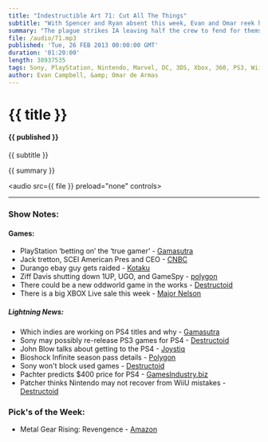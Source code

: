 ```yaml
---
title: "Indestructible Art 71: Cut All The Things"
subtitle: "With Spencer and Ryan absent this week, Evan and Omar reek havoc with a barrage of game topics; PS4, Metal Gear Rising, WiiU, and Dead Space 3."
summary: "The plague strikes IA leaving half the crew to fend for themselves. Evan and Omar hold down the fort with some post PS4 announcement conversation and a solid run down of what makes Metal Gear Rising: Revengeance such an awesome game. Anticipation is high for the inevitable new Xbox announcement and we can't help but wonder what's going on with game releases towards the end of the year."
file: /audio/71.mp3
published: 'Tue, 26 FEB 2013 00:00:00 GMT'
duration: '01:20:00'
length: 38937535
tags: Sony, PlayStation, Nintendo, Marvel, DC, 3DS, Xbox, 360, PS3, Wii, WiiU, PS4, PSN, XBLA, 3DS, Vita, Video Games, Comics, Games, Indestructible Art, Metal Gear Rising: Revengeance, Dead Space 3, Year Walk, PlayStation 4
author: Evan Campbell, &amp; Omar de Armas
---
```


# {{ title }}

#### {{ published }}

{{ subtitle }}  
  
{{ summary }}  

<audio src={{ file }} preload="none" controls></audio>

- - -

### Show Notes:  ###  
#### Games:  ####  
* PlayStation ‘betting on’ the ‘true gamer’ - [Gamasutra](http://www.gamasutra.com/view/news/187186/PlayStation_bets_the_farm_that_true_gamers_are_enough_to_sell_its_new_machine.php#.USmlfKX2tYw)
* Jack tretton, SCEI American Pres and CEO - [CNBC](http://www.cnbc.com/id/100480852)
* Durango ebay guy gets raided - [Kotaku](http://kotaku.com/5986239/the-rise-and-fall-of-superdae-a-most-unusual-video-game-hacker)
* Ziff Davis shutting down 1UP, UGO, and GameSpy - [polygon](http://www.polygon.com/2013/2/21/4014196/ign-layoffs-1up-ugo-and-gamespy-shutting-down)
* There could be a new oddworld game in the works - [Destructoid](http://www.destructoid.com/oddworld-developer-announces-ps4-title-246140.phtml?utm_source=feedburner&utm_medium=feed&utm_campaign=Feed%3A+Destructoid+%28Destructoid%29)
* There is a big XBOX Live sale this week - [Major Nelson](http://majornelson.com/2013/02/22/the-xbox-live-ultimate-game-sale/)  
  
##### Lightning News:  #####  
* Which indies are working on PS4 titles and why - [Gamasutra](http://feedproxy.google.com/~r/GamasutraNews/~3/gJf8A61FB4I/Which_indies_are_working_on_PS4_games_and_why.php)
* Sony may possibly re-release PS3 games for PS4 - [Destructoid](http://feedproxy.google.com/~r/Destructoid/~3/0o2ht_QHWy4/sony-talks-about-possibly-re-releasing-ps3-games-for-ps4-246252.phtml)
* John Blow talks about getting to the PS4 - [Joystiq](http://www.joystiq.com/2013/02/21/jonathan-blow-bears-witness-to-getting-an-indie-pc-game-on-ps4/)
* Bioshock Infinite season pass details - [Polygon](http://www.polygon.com/2013/2/21/4012700/bioshock-infinite-season-pass-details)
* Sony won't block used games - [Destructoid](http://feedproxy.google.com/~r/Destructoid/~3/QoeWVYu7AUs/sony-ps4-won-t-block-used-games-246220.phtml)
* Pachter predicts $400 price for PS4 - [GamesIndustry.biz](http://www.gamesindustry.biz/articles/2013-02-21-pachter-predicts-USD400-price-tag-for-ps4)
* Patcher thinks Nintendo may not recover from WiiU mistakes - [Destructoid](http://feedproxy.google.com/~r/Destructoid/~3/oUkZWjPDj2M/pachter-nintendo-may-not-recover-from-wii-u-mistake-245713.phtml)  
  
### Pick's of the Week:  ###  
* Metal Gear Rising: Revengence - [Amazon](http://www.amazon.com/gp/product/B002I0J8FI/ref=as_li_ss_tl?ie=UTF8&camp=1789&creative=390957&creativeASIN=B002I0J8FI&linkCode=as2&tag=indestart-20)